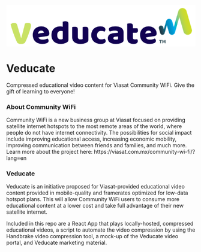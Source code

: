![Veducate Logo](https://raw.githubusercontent.com/HusainT/Veducate/master/Pictures/Logo.PNG)

# Veducate
Compressed educational video content for Viasat Community WiFi. Give the gift of learning to everyone!

<h3>About Community WiFi</h3>
Community WiFi is a new business group at Viasat focused on providing satellite internet hotspots to the most remote areas of the world, where people do not have internet connectivity. The possibilities for social impact include improving educational access, increasing economic mobility, improving communication between friends and families, and much more. Learn more about the project here: https://viasat.com.mx/community-wi-fi/?lang=en

<h3>Veducate</h3>
Veducate is an initiative proposed for Viasat-provided educational video content provided in mobile-quality and framerates optimized for low-data hotspot plans. This will allow Community WiFi users to consume more educational content at a lower cost and take full advantage of their new satellite internet.

Included in this repo are a React App that plays locally-hosted, compressed educational videos, a script to automate the video compression by using the Handbrake video compression tool, a mock-up of the Veducate video portal, and Veducate marketing material.
